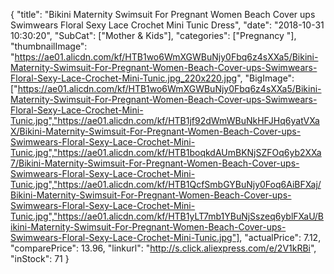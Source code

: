 {
	"title": "Bikini Maternity Swimsuit For Pregnant Women Beach Cover ups Swimwears Floral Sexy Lace Crochet Mini Tunic Dress",
	"date": "2018-10-31 10:30:20",
	"SubCat": ["Mother & Kids"],
	"categories": ["Pregnancy "],
	"thumbnailImage": "https://ae01.alicdn.com/kf/HTB1wo6WmXGWBuNjy0Fbq6z4sXXa5/Bikini-Maternity-Swimsuit-For-Pregnant-Women-Beach-Cover-ups-Swimwears-Floral-Sexy-Lace-Crochet-Mini-Tunic.jpg_220x220.jpg",
	"BigImage": ["https://ae01.alicdn.com/kf/HTB1wo6WmXGWBuNjy0Fbq6z4sXXa5/Bikini-Maternity-Swimsuit-For-Pregnant-Women-Beach-Cover-ups-Swimwears-Floral-Sexy-Lace-Crochet-Mini-Tunic.jpg","https://ae01.alicdn.com/kf/HTB1jf92dWmWBuNkHFJHq6yatVXaX/Bikini-Maternity-Swimsuit-For-Pregnant-Women-Beach-Cover-ups-Swimwears-Floral-Sexy-Lace-Crochet-Mini-Tunic.jpg","https://ae01.alicdn.com/kf/HTB1boqkdAUmBKNjSZFOq6yb2XXa7/Bikini-Maternity-Swimsuit-For-Pregnant-Women-Beach-Cover-ups-Swimwears-Floral-Sexy-Lace-Crochet-Mini-Tunic.jpg","https://ae01.alicdn.com/kf/HTB1QcfSmbGYBuNjy0Foq6AiBFXaj/Bikini-Maternity-Swimsuit-For-Pregnant-Women-Beach-Cover-ups-Swimwears-Floral-Sexy-Lace-Crochet-Mini-Tunic.jpg","https://ae01.alicdn.com/kf/HTB1yLT7mb1YBuNjSszeq6yblFXaU/Bikini-Maternity-Swimsuit-For-Pregnant-Women-Beach-Cover-ups-Swimwears-Floral-Sexy-Lace-Crochet-Mini-Tunic.jpg"],
	"actualPrice": 7.12,
	"comparePrice": 13.96,
	"linkurl": "http://s.click.aliexpress.com/e/2V1kRBi",
	"inStock": 71
}
